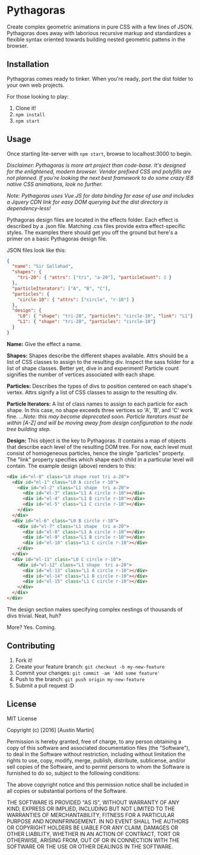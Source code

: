 # Pythagoras

Create complex geometric animations in pure CSS with a few lines of JSON. 
Pythagoras does away with laborious recursive markup and standardizes a flexible syntax oriented towards building nested geometric pattens in the browser. 

## Installation

Pythagoras comes ready to tinker. When you're ready, port the dist folder to your own web projects.

For those looking to play:

1.  Clone it!
2.  `npm install`
3.  `npm start`

## Usage

Once starting lite-server with `npm start`, browse to localhost:3000 to begin.

*Disclaimer: Pythagoras is more art project than code-base. It's designed for the enlightened, modern browser. Vendor prefixed CSS and polyfills are not planned. If you're looking the next best framework to do some crazy IE8 native CSS animations, look no further.*

*Note: Pythagoras uses Vue.JS for data binding for ease of use and includes a Jquery CDN link for easy DOM querying but the dist directory is dependency-less!*

Pythagoras design files are located in the effects folder. Each effect is described by a .json file. Matching .css files provide extra effect-specific styles.
The examples there should get you off the ground but here's a primer on a basic Pythagoras design file.

JSON files look like this:
```json
{
  "name": "Sir Gallahad",
  "shapes": {
    "tri-20": { "attrs": ["tri", "a-20"], "particleCount": 3 }
  },
  "particleIterators": ["A", "B", "C"],
  "particles": {
    "circle-10": { "attrs": ["circle", "r-10"] }
  },
  "design": {
    "L0": { "shape": "tri-20", "particles": "circle-10", "link": "L1"},
    "L1": { "shape": "tri-20", "particles": "circle-10"}
  }
}
```

__Name:__ Give the effect a name.

__Shapes:__ Shapes describe the different shapes available. Attrs should be a list of CSS classes to assign to the resulting div. Inspect the sass folder for a list of shape classes. Better yet, dive in and experiment! 
Particle count signifies the number of vertices associated with each shape.

__Particles:__ Describes the types of divs to position centered on each shape's vertex. Attrs signify a list of CSS classes to assign to the resulting div.

__Particle Iterators:__ A list of class names to assign to each particle for each shape. In this case, no shape exceeds three vertices so 'A', 'B', and 'C' work fine. 
...*Note: this may become deprecated soon. Particle Iterators must be within [A-Z] and will be moving away from design configuration to the node tree building step.*

__Design:__ This object is the key to Pythagoras. It contains a map of objects that describe each level of the resulting DOM tree. 
For now, each level must consist of homogeneous particles, hence the single "particles" property. 
The "link" property specifies which shape each child in a particular level will contain.
The example design (above) renders to this:

```html
<div id="el-0" class="L0 shape root tri a-20">
  <div id="el-1" class="L0 A circle r-10">
    <div id="el-2" class="L1 shape  tri a-20">
      <div id="el-3" class="L1 A circle r-10"></div>
      <div id="el-4" class="L1 B circle r-10"></div>
      <div id="el-5" class="L1 C circle r-10"></div>
    </div>
  </div>
  <div id="el-6" class="L0 B circle r-10">
    <div id="el-7" class="L1 shape  tri a-20">
      <div id="el-8" class="L1 A circle r-10"></div>
      <div id="el-9" class="L1 B circle r-10"></div>
      <div id="el-10" class="L1 C circle r-10"></div>
    </div>
  </div>
  <div id="el-11" class="L0 C circle r-10">
    <div id="el-12" class="L1 shape  tri a-20">
      <div id="el-13" class="L1 A circle r-10"></div>
      <div id="el-14" class="L1 B circle r-10"></div>
      <div id="el-15" class="L1 C circle r-10"></div>
    </div>
  </div>
</div>
```

The design section makes specifying complex nestings of thousands of divs trivial. Neat, huh?

More? 
Yes. Coming.

## Contributing

1. Fork it!
2. Create your feature branch: `git checkout -b my-new-feature`
3. Commit your changes: `git commit -am 'Add some feature'`
4. Push to the branch: `git push origin my-new-feature`
5. Submit a pull request :D

## License

MIT License

Copyright (c) [2016] [Austin Martin]

Permission is hereby granted, free of charge, to any person obtaining a copy
of this software and associated documentation files (the "Software"), to deal
in the Software without restriction, including without limitation the rights
to use, copy, modify, merge, publish, distribute, sublicense, and/or sell
copies of the Software, and to permit persons to whom the Software is
furnished to do so, subject to the following conditions:

The above copyright notice and this permission notice shall be included in all
copies or substantial portions of the Software.

THE SOFTWARE IS PROVIDED "AS IS", WITHOUT WARRANTY OF ANY KIND, EXPRESS OR
IMPLIED, INCLUDING BUT NOT LIMITED TO THE WARRANTIES OF MERCHANTABILITY,
FITNESS FOR A PARTICULAR PURPOSE AND NONINFRINGEMENT. IN NO EVENT SHALL THE
AUTHORS OR COPYRIGHT HOLDERS BE LIABLE FOR ANY CLAIM, DAMAGES OR OTHER
LIABILITY, WHETHER IN AN ACTION OF CONTRACT, TORT OR OTHERWISE, ARISING FROM,
OUT OF OR IN CONNECTION WITH THE SOFTWARE OR THE USE OR OTHER DEALINGS IN THE
SOFTWARE.